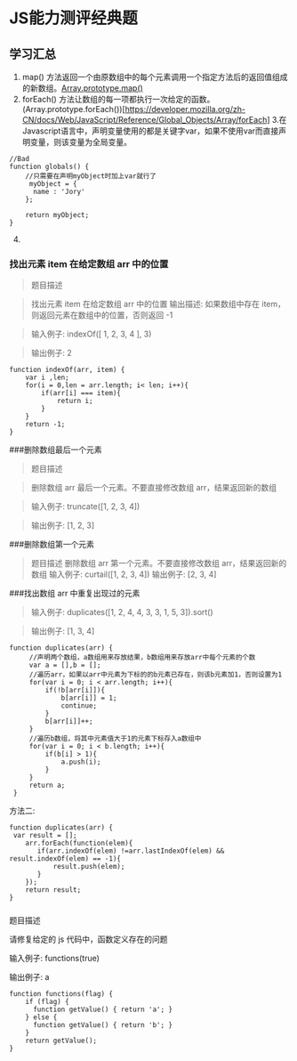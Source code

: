 # JS能力测评经典题

## 学习汇总
1. map() 方法返回一个由原数组中的每个元素调用一个指定方法后的返回值组成的新数组。[Array.prototype.map()](https://developer.mozilla.org/zh-CN/docs/Web/JavaScript/Reference/Global_Objects/Array/map)
2. forEach() 方法让数组的每一项都执行一次给定的函数。(Array.prototype.forEach())[https://developer.mozilla.org/zh-CN/docs/Web/JavaScript/Reference/Global_Objects/Array/forEach]
3.在Javascript语言中，声明变量使用的都是关键字var，如果不使用var而直接声明变量，则该变量为全局变量。 
```
//Bad
function globals() {
    //只需要在声明myObject时加上var就行了
     myObject = {
      name : 'Jory'
    };
 
    return myObject;
}
```
4.
### 找出元素 item 在给定数组 arr 中的位置 
> 题目描述

> 找出元素 item 在给定数组 arr 中的位置 
输出描述:
如果数组中存在 item，则返回元素在数组中的位置，否则返回 -1

> 输入例子:
indexOf([ 1, 2, 3, 4 ], 3)

> 输出例子:
2
```
function indexOf(arr, item) {
	var i ,len;
    for(i = 0,len = arr.length; i< len; i++){
        if(arr[i] === item){
            return i;
        }
    }
    return -1;
}
```
###删除数组最后一个元素
> 题目描述

> 删除数组 arr 最后一个元素。不要直接修改数组 arr，结果返回新的数组 

> 输入例子:
truncate([1, 2, 3, 4])

> 输出例子:
[1, 2, 3]


###删除数组第一个元素
> 题目描述
删除数组 arr 第一个元素。不要直接修改数组 arr，结果返回新的数组 
输入例子:
curtail([1, 2, 3, 4])
输出例子:
[2, 3, 4]


###找出数组 arr 中重复出现过的元素 
> 输入例子:
duplicates([1, 2, 4, 4, 3, 3, 1, 5, 3]).sort()

> 输出例子:
[1, 3, 4]
```
function duplicates(arr) {
     //声明两个数组，a数组用来存放结果，b数组用来存放arr中每个元素的个数
     var a = [],b = [];
     //遍历arr，如果以arr中元素为下标的的b元素已存在，则该b元素加1，否则设置为1
     for(var i = 0; i < arr.length; i++){
         if(!b[arr[i]]){
             b[arr[i]] = 1;
             continue;
         }
         b[arr[i]]++;
     }
     //遍历b数组，将其中元素值大于1的元素下标存入a数组中
     for(var i = 0; i < b.length; i++){
         if(b[i] > 1){
             a.push(i);
         }
     }
     return a;
 }
```
方法二:
```
function duplicates(arr) {
 var result = [];
    arr.forEach(function(elem){
       if(arr.indexOf(elem) !=arr.lastIndexOf(elem) && result.indexOf(elem) == -1){
           result.push(elem);
       } 
    });
    return result;
}
```
###
题目描述

请修复给定的 js 代码中，函数定义存在的问题 

输入例子:
functions(true)


输出例子:
a
```
function functions(flag) {
    if (flag) {
      function getValue() { return 'a'; }
    } else {
      function getValue() { return 'b'; }
    }
    return getValue();
}

```

